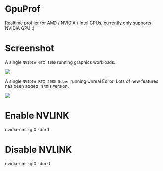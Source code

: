 # GpuProf
Realtime profiler for AMD / NVIDIA / Intel GPUs, currently only supports NVIDIA GPU :)

# Screenshot

A single `NVIDIA GTX 1060` running graphics workloads.

![](https://raw.githubusercontent.com/vinjn/GpuProf/master/doc/gtx1060.jpg)

A single `NVIDIA RTX 2080 Super` running Unreal Editor. Lots of new features has been added in this version.

![](https://raw.githubusercontent.com/vinjn/GpuProf/master/doc/rtx2080s.jpg)

# Enable NVLINK

 nvidia-smi -g 0 -dm 1

# Disable NVLINK

 nvidia-smi -g 0 -dm 0
